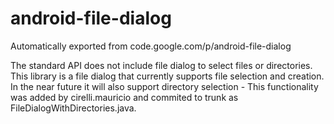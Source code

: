 # android-file-dialog
Automatically exported from code.google.com/p/android-file-dialog

The standard API does not include file dialog to select files or directories. 
This library is a file dialog that currently supports file selection and creation. 
In the near future it will also support directory selection - This functionality was added by cirelli.mauricio and commited to trunk as FileDialogWithDirectories.java.
